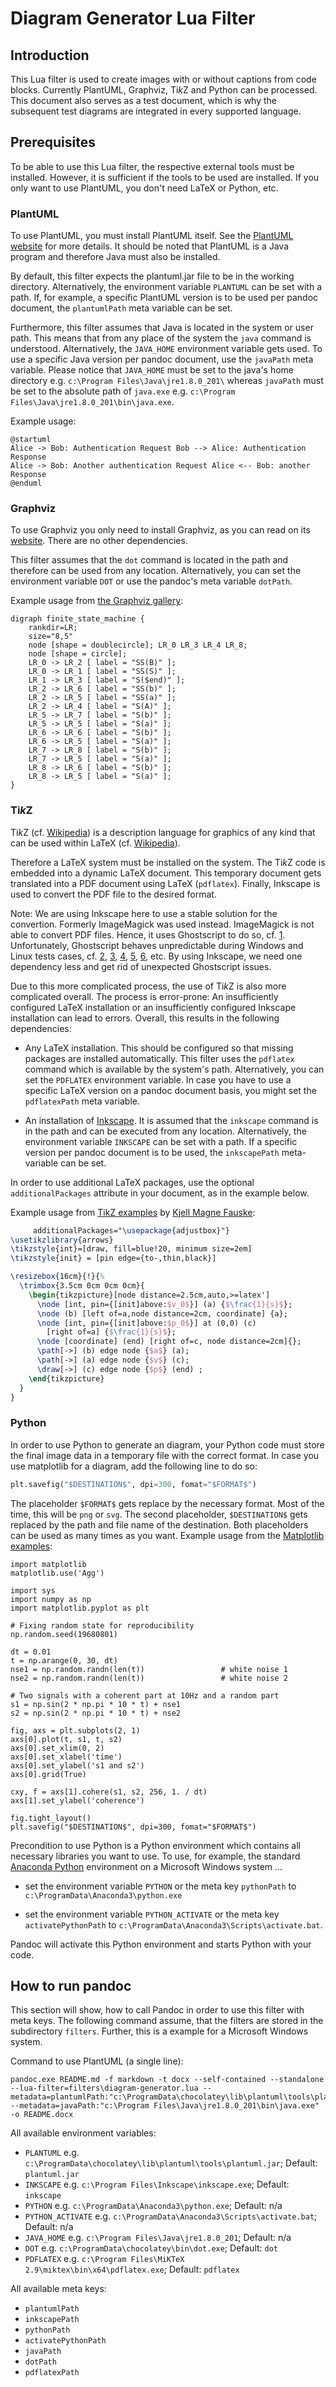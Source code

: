 # Diagram Generator Lua Filter

## Introduction
This Lua filter is used to create images with or without captions from code
blocks. Currently PlantUML, Graphviz, Ti*k*Z and Python can be processed.
This document also serves as a test document, which is why the subsequent
test diagrams are integrated in every supported language.

## Prerequisites
To be able to use this Lua filter, the respective external tools must be
installed. However, it is sufficient if the tools to be used are installed.
If you only want to use PlantUML, you don't need LaTeX or Python, etc.

### PlantUML
To use PlantUML, you must install PlantUML itself. See the
[PlantUML website](http://plantuml.com/) for more details. It should be
noted that PlantUML is a Java program and therefore Java must also
be installed.

By default, this filter expects the plantuml.jar file to be in the
working directory. Alternatively, the environment variable
`PLANTUML` can be set with a path. If, for example, a specific
PlantUML version is to be used per pandoc document, the
`plantumlPath` meta variable can be set.

Furthermore, this filter assumes that Java is located in the
system or user path. This means that from any place of the system
the `java` command is understood. Alternatively, the `JAVA_HOME`
environment variable gets used. To use a specific Java version per
pandoc document, use the `javaPath` meta variable. Please notice
that `JAVA_HOME` must be set to the java's home directory e.g.
`c:\Program Files\Java\jre1.8.0_201\` whereas `javaPath` must be
set to the absolute path of `java.exe` e.g.
`c:\Program Files\Java\jre1.8.0_201\bin\java.exe`.

Example usage:

```{.plantuml caption="This is an image, created by **PlantUML**."}
@startuml
Alice -> Bob: Authentication Request Bob --> Alice: Authentication Response
Alice -> Bob: Another authentication Request Alice <-- Bob: another Response
@enduml
```

### Graphviz
To use Graphviz you only need to install Graphviz, as you can read
on its [website](http://www.graphviz.org/). There are no other
dependencies.

This filter assumes that the `dot` command is located in the path
and therefore can be used from any location. Alternatively, you can
set the environment variable `DOT` or use the pandoc's meta variable
`dotPath`.

Example usage from [the Graphviz
gallery](https://graphviz.gitlab.io/_pages/Gallery/directed/fsm.html):

```{.graphviz caption="This is an image, created by **Graphviz**'s dot."}
digraph finite_state_machine {
	rankdir=LR;
	size="8,5"
	node [shape = doublecircle]; LR_0 LR_3 LR_4 LR_8;
	node [shape = circle];
	LR_0 -> LR_2 [ label = "SS(B)" ];
	LR_0 -> LR_1 [ label = "SS(S)" ];
	LR_1 -> LR_3 [ label = "S($end)" ];
	LR_2 -> LR_6 [ label = "SS(b)" ];
	LR_2 -> LR_5 [ label = "SS(a)" ];
	LR_2 -> LR_4 [ label = "S(A)" ];
	LR_5 -> LR_7 [ label = "S(b)" ];
	LR_5 -> LR_5 [ label = "S(a)" ];
	LR_6 -> LR_6 [ label = "S(b)" ];
	LR_6 -> LR_5 [ label = "S(a)" ];
	LR_7 -> LR_8 [ label = "S(b)" ];
	LR_7 -> LR_5 [ label = "S(a)" ];
	LR_8 -> LR_6 [ label = "S(b)" ];
	LR_8 -> LR_5 [ label = "S(a)" ];
}
```

### Ti*k*Z
Ti*k*Z (cf. [Wikipedia](https://en.wikipedia.org/wiki/PGF/TikZ)) is a
description language for graphics of any kind that can be used within
LaTeX (cf. [Wikipedia](https://en.wikipedia.org/wiki/LaTeX)).

Therefore a LaTeX system must be installed on the system. The Ti*k*Z code is
embedded into a dynamic LaTeX document. This temporary document gets
translated into a PDF document using LaTeX (`pdflatex`). Finally,
Inkscape is used to convert the PDF file to the desired format.

Note: We are using Inkscape here to use a stable solution for the
convertion. Formerly ImageMagick was used instead. ImageMagick is
not able to convert PDF files. Hence, it uses Ghostscript to do
so, cf. [1](https://stackoverflow.com/a/6599718/2258393).
Unfortunately, Ghostscript behaves unpredictable during Windows and
Linux tests cases, cf. [2](https://stackoverflow.com/questions/21774561/some-pdfs-are-converted-improperly-using-imagemagick),
[3](https://stackoverflow.com/questions/9064706/imagemagic-convert-command-pdf-convertion-with-bad-size-orientation), [4](https://stackoverflow.com/questions/18837093/imagemagic-renders-image-with-black-background),
[5](https://stackoverflow.com/questions/37392798/pdf-to-svg-is-not-perfect),
[6](https://stackoverflow.com/q/10288065/2258393), etc. By using Inkscape,
we need one dependency less and get rid of unexpected Ghostscript issues.

Due to this more complicated process, the use of Ti*k*Z is also more
complicated overall. The process is error-prone: An insufficiently
configured LaTeX installation or an insufficiently configured
Inkscape installation can lead to errors. Overall, this results in
the following dependencies:

- Any LaTeX installation. This should be configured so that
missing packages are installed automatically. This filter uses the
`pdflatex` command which is available by the system's path. Alternatively,
you can set the `PDFLATEX` environment variable. In case you have to use
a specific LaTeX version on a pandoc document basis, you might set the
`pdflatexPath` meta variable.

- An installation of [Inkscape](https://inkscape.org/).
It is assumed that the `inkscape` command is in the path and can be
executed from any location. Alternatively, the environment
variable `INKSCAPE` can be set with a path. If a specific
version per pandoc document is to be used, the `inkscapePath`
meta-variable can be set.

In order to use additional LaTeX packages, use the optional
`additionalPackages` attribute in your document, as in the
example below.

Example usage from [TikZ
examples](http://www.texample.net/tikz/examples/parallelepiped/) by
[Kjell Magne Fauske](http://www.texample.net/tikz/examples/nav1d/):

```{.tikz caption="This is an image, created by **TikZ i.e. LaTeX**."
     additionalPackages="\usepackage{adjustbox}"}
\usetikzlibrary{arrows}
\tikzstyle{int}=[draw, fill=blue!20, minimum size=2em]
\tikzstyle{init} = [pin edge={to-,thin,black}]

\resizebox{16cm}{!}{%
  \trimbox{3.5cm 0cm 0cm 0cm}{
    \begin{tikzpicture}[node distance=2.5cm,auto,>=latex']
      \node [int, pin={[init]above:$v_0$}] (a) {$\frac{1}{s}$};
      \node (b) [left of=a,node distance=2cm, coordinate] {a};
      \node [int, pin={[init]above:$p_0$}] at (0,0) (c)
        [right of=a] {$\frac{1}{s}$};
      \node [coordinate] (end) [right of=c, node distance=2cm]{};
      \path[->] (b) edge node {$a$} (a);
      \path[->] (a) edge node {$v$} (c);
      \draw[->] (c) edge node {$p$} (end) ;
    \end{tikzpicture}
  }
}
```

### Python
In order to use Python to generate an diagram, your Python code must store the
final image data in a temporary file with the correct format. In case you use
matplotlib for a diagram, add the following line to do so:

```python
plt.savefig("$DESTINATION$", dpi=300, fomat="$FORMAT$")
```

The placeholder `$FORMAT$` gets replace by the necessary format. Most of the
time, this will be `png` or `svg`. The second placeholder, `$DESTINATION$`
gets replaced by the path and file name of the destination. Both placeholders
can be used as many times as you want. Example usage from the [Matplotlib
examples](https://matplotlib.org/gallery/lines_bars_and_markers/cohere.html#sphx-glr-gallery-lines-bars-and-markers-cohere-py):

```{.py2image caption="This is an image, created by **Python**."}
import matplotlib
matplotlib.use('Agg')

import sys
import numpy as np
import matplotlib.pyplot as plt

# Fixing random state for reproducibility
np.random.seed(19680801)

dt = 0.01
t = np.arange(0, 30, dt)
nse1 = np.random.randn(len(t))                 # white noise 1
nse2 = np.random.randn(len(t))                 # white noise 2

# Two signals with a coherent part at 10Hz and a random part
s1 = np.sin(2 * np.pi * 10 * t) + nse1
s2 = np.sin(2 * np.pi * 10 * t) + nse2

fig, axs = plt.subplots(2, 1)
axs[0].plot(t, s1, t, s2)
axs[0].set_xlim(0, 2)
axs[0].set_xlabel('time')
axs[0].set_ylabel('s1 and s2')
axs[0].grid(True)

cxy, f = axs[1].cohere(s1, s2, 256, 1. / dt)
axs[1].set_ylabel('coherence')

fig.tight_layout()
plt.savefig("$DESTINATION$", dpi=300, fomat="$FORMAT$")
```

Precondition to use Python is a Python environment which contains all
necessary libraries you want to use. To use, for example, the standard
[Anaconda Python](https://www.anaconda.com/distribution/) environment
on a Microsoft Windows system ...

- set the environment variable `PYTHON` or the meta key `pythonPath`
to `c:\ProgramData\Anaconda3\python.exe`

- set the environment variable `PYTHON_ACTIVATE` or the meta
key `activatePythonPath` to `c:\ProgramData\Anaconda3\Scripts\activate.bat`.

Pandoc will activate this Python environment and starts Python with your code.

## How to run pandoc
This section will show, how to call Pandoc in order to use this filter with
meta keys. The following command assume, that the filters are stored in the
subdirectory `filters`. Further, this is a example for a Microsoft Windows
system.

Command to use PlantUML (a single line):

```
pandoc.exe README.md -f markdown -t docx --self-contained --standalone --lua-filter=filters\diagram-generator.lua --metadata=plantumlPath:"c:\ProgramData\chocolatey\lib\plantuml\tools\plantuml.jar" --metadata=javaPath:"c:\Program Files\Java\jre1.8.0_201\bin\java.exe" -o README.docx
```

All available environment variables:

- `PLANTUML` e.g. `c:\ProgramData\chocolatey\lib\plantuml\tools\plantuml.jar`; Default: `plantuml.jar`
- `INKSCAPE` e.g. `c:\Program Files\Inkscape\inkscape.exe`; Default: `inkscape`
- `PYTHON` e.g. `c:\ProgramData\Anaconda3\python.exe`; Default: n/a
- `PYTHON_ACTIVATE` e.g. `c:\ProgramData\Anaconda3\Scripts\activate.bat`; Default: n/a
- `JAVA_HOME` e.g. `c:\Program Files\Java\jre1.8.0_201`; Default: n/a
- `DOT` e.g. `c:\ProgramData\chocolatey\bin\dot.exe`; Default: `dot`
- `PDFLATEX` e.g. `c:\Program Files\MiKTeX 2.9\miktex\bin\x64\pdflatex.exe`; Default: `pdflatex`

All available meta keys:

- `plantumlPath`
- `inkscapePath`
- `pythonPath`
- `activatePythonPath`
- `javaPath`
- `dotPath`
- `pdflatexPath`